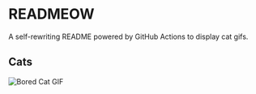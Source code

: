 # READMEOW

A self-rewriting README powered by GitHub Actions to display cat gifs.

## Cats

![Bored Cat GIF](https://media0.giphy.com/media/v1.Y2lkPTlhY2QwMmRhdzhkcWMwNWhvZTdrZGR5MGlheTF1cjEweHZ2eHl6eWdwNGozc3Y2YSZlcD12MV9naWZzX3NlYXJjaCZjdD1n/mlvseq9yvZhba/200.gif)
